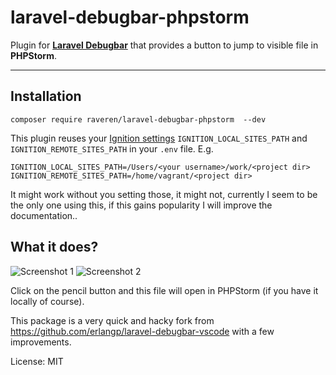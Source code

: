 # laravel-debugbar-phpstorm

Plugin for [**Laravel Debugbar**](https://github.com/barryvdh/laravel-debugbar) that provides a button to jump to visible file in **PHPStorm**.

---

## Installation

```
composer require raveren/laravel-debugbar-phpstorm  --dev
```


This plugin reuses your [Ignition settings](https://flareapp.io/docs/ignition-for-laravel/configuration#remote-development-server-support) `IGNITION_LOCAL_SITES_PATH` and `IGNITION_REMOTE_SITES_PATH` in your `.env` file. E.g.

```apacheconf
IGNITION_LOCAL_SITES_PATH=/Users/<your username>/work/<project dir>
IGNITION_REMOTE_SITES_PATH=/home/vagrant/<project dir>
```

It might work without you setting those, it might not, currently I seem to be the only one using this, if this gains popularity I will improve the documentation..

## What it does?

![Screenshot 1](screenshots/laravel-debugbar-vscode.screnshot-1.png)
![Screenshot 2](screenshots/laravel-debugbar-vscode.screnshot-2.png)

Click on the pencil button and this file will open in PHPStorm (if you have it locally of course).

This package is a very quick and hacky fork from https://github.com/erlangp/laravel-debugbar-vscode with a few improvements.

License: MIT